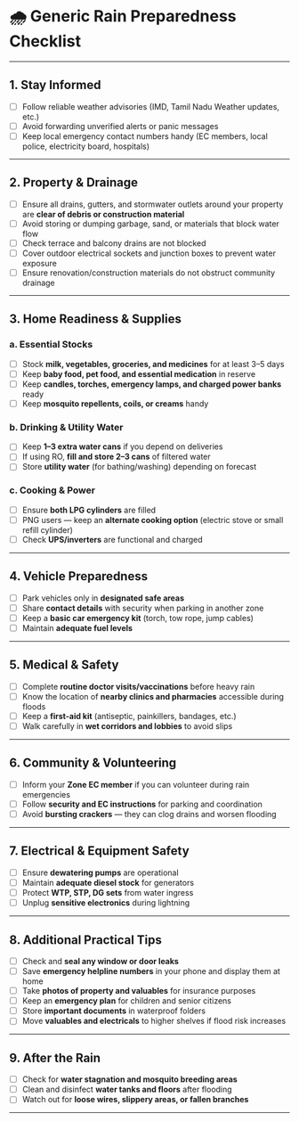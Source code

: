 # 🌧️ Generic Rain Preparedness Checklist

---

## 1. Stay Informed
- [ ] Follow reliable weather advisories (IMD, Tamil Nadu Weather updates, etc.)  
- [ ] Avoid forwarding unverified alerts or panic messages  
- [ ] Keep local emergency contact numbers handy (EC members, local police, electricity board, hospitals)

---

## 2. Property & Drainage
- [ ] Ensure all drains, gutters, and stormwater outlets around your property are **clear of debris or construction material**  
- [ ] Avoid storing or dumping garbage, sand, or materials that block water flow  
- [ ] Check terrace and balcony drains are not blocked  
- [ ] Cover outdoor electrical sockets and junction boxes to prevent water exposure  
- [ ] Ensure renovation/construction materials do not obstruct community drainage

---

## 3. Home Readiness & Supplies

### a. Essential Stocks
- [ ] Stock **milk, vegetables, groceries, and medicines** for at least 3–5 days  
- [ ] Keep **baby food, pet food, and essential medication** in reserve  
- [ ] Keep **candles, torches, emergency lamps, and charged power banks** ready  
- [ ] Keep **mosquito repellents, coils, or creams** handy  

### b. Drinking & Utility Water
- [ ] Keep **1–3 extra water cans** if you depend on deliveries  
- [ ] If using RO, **fill and store 2–3 cans** of filtered water  
- [ ] Store **utility water** (for bathing/washing) depending on forecast  

### c. Cooking & Power
- [ ] Ensure **both LPG cylinders** are filled  
- [ ] PNG users — keep an **alternate cooking option** (electric stove or small refill cylinder)  
- [ ] Check **UPS/inverters** are functional and charged  

---

## 4. Vehicle Preparedness
- [ ] Park vehicles only in **designated safe areas**  
- [ ] Share **contact details** with security when parking in another zone  
- [ ] Keep a **basic car emergency kit** (torch, tow rope, jump cables)  
- [ ] Maintain **adequate fuel levels**  

---

## 5. Medical & Safety
- [ ] Complete **routine doctor visits/vaccinations** before heavy rain  
- [ ] Know the location of **nearby clinics and pharmacies** accessible during floods  
- [ ] Keep a **first-aid kit** (antiseptic, painkillers, bandages, etc.)  
- [ ] Walk carefully in **wet corridors and lobbies** to avoid slips  

---

## 6. Community & Volunteering
- [ ] Inform your **Zone EC member** if you can volunteer during rain emergencies  
- [ ] Follow **security and EC instructions** for parking and coordination  
- [ ] Avoid **bursting crackers** — they can clog drains and worsen flooding  

---

## 7. Electrical & Equipment Safety
- [ ] Ensure **dewatering pumps** are operational  
- [ ] Maintain **adequate diesel stock** for generators  
- [ ] Protect **WTP, STP, DG sets** from water ingress  
- [ ] Unplug **sensitive electronics** during lightning  

---

## 8. Additional Practical Tips
- [ ] Check and **seal any window or door leaks**  
- [ ] Save **emergency helpline numbers** in your phone and display them at home  
- [ ] Take **photos of property and valuables** for insurance purposes  
- [ ] Keep an **emergency plan** for children and senior citizens  
- [ ] Store **important documents** in waterproof folders  
- [ ] Move **valuables and electricals** to higher shelves if flood risk increases  

---

## 9. After the Rain
- [ ] Check for **water stagnation and mosquito breeding areas**  
- [ ] Clean and disinfect **water tanks and floors** after flooding  
- [ ] Watch out for **loose wires, slippery areas, or fallen branches**  

---
